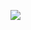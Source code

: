 
![](https://github.com/ratewalamit/Machine-Learning-Specialization-Coursera/blob/7ed64bc6aacf3c7dfb98464e0df9428f1726c3f5/C3%20-%20Unsupervised%20Learning,%20Recommenders,%20Reinforcement%20Learning/week3/Practice%20Quiz%20:%20Continuous%20state%20spaces/ss1.png)